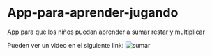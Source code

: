 # App-para-aprender-jugando
App para que los niños puedan aprender  a sumar restar y multiplicar

Pueden ver un video en el siguiente link:
![sumar](https://user-images.githubusercontent.com/69445175/107313904-4ae0e200-6a72-11eb-93ff-9f0fcac27271.gif)
